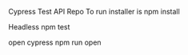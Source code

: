 Cypress Test API Repo
To run installer is 
npm install

Headless
npm test

open cypress 
npm run open